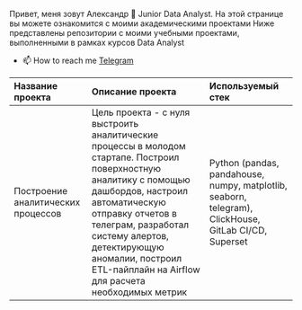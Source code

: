 Привет, меня зовут Александр 👋 Junior Data Analyst. На этой странице вы можете ознакомится с моими академическими проектами
Ниже представлены репозитории с моими учебными проектами, выполненными в рамках курсов Data Analyst

- 📫 How to reach me [Telegram](https://t.me/quentinquarantino)

Название проекта | 	Описание проекта | 	Используемый стек
:----|:----------|:--------
Построение аналитических процессов | Цель проекта - с нуля выстроить аналитические процессы в молодом стартапе. Построил поверхностную аналитику с помощью дашбордов, настроил автоматическую отправку отчетов в телеграм, разработал систему алертов, детектирующую аномалии, построил ETL-пайплайн на Airflow для расчета необходимых метрик | Python (pandas, pandahouse, numpy, matplotlib, seaborn, telegram), ClickHouse, GitLab CI/CD, Superset
<!---
alexandr111zzz/alexandr111zzz is a ✨ special ✨ repository because its `README.md` (this file) appears on your GitHub profile.
You can click the Preview link to take a look at your changes.
--->
